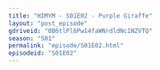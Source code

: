 ```yaml
---
title: "HIMYM - S01E02 - Purple Giraffe"
layout: "post_episode"
gdriveid: "0B6tlPl6Pw14faWNrdldNc1NZVTQ"
season: "S01"
permalink: "episode/S01E02.html"
episodeid: "S01E02"
---
```

